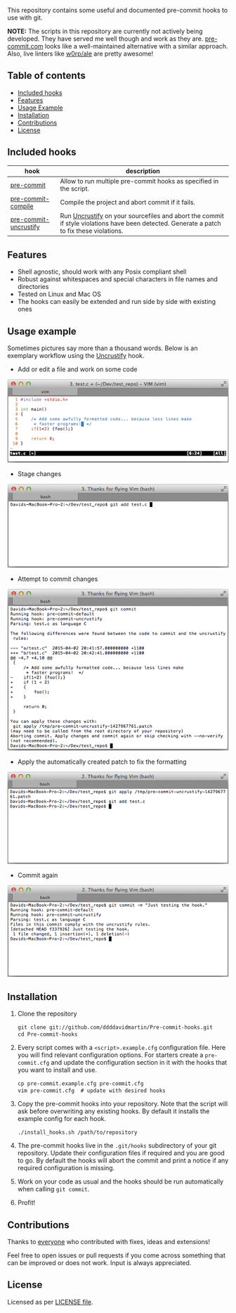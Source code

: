 This repository contains some useful and documented pre-commit hooks to use with git.

**NOTE:** The scripts in this repository are currently not actively being developed. They have served me well though and work as they are. [pre-commit.com](http://pre-commit.com/) looks like a well-maintained alternative with a similar approach. Also, live linters like [w0rp/ale](https://github.com/w0rp/ale) are pretty awesome!

## Table of contents

* [Included hooks](#included-hooks)
* [Features](#features)
* [Usage Example](#usage-example)
* [Installation](#installation)
* [Contributions](#contributions)
* [License](#license)

## Included hooks

hook | description
------------ | -------------
[pre-commit](pre-commit) | Allow to run multiple pre-commit hooks as specified in the script.
[pre-commit-compile](pre-commit-compile) | Compile the project and abort commit if it fails.
[pre-commit-uncrustify](pre-commit-uncrustify) | Run [Uncrustify](http://uncrustify.sourceforge.net/) on your sourcefiles and abort the commit if style violations have been detected. Generate a patch to fix these violations.

## Features

* Shell agnostic, should work with any Posix compliant shell
* Robust against whitespaces and special characters in file names and directories
* Tested on Linux and Mac OS
* The hooks can easily be extended and run side by side with existing ones

## Usage example

Sometimes pictures say more than a thousand words. Below is an exemplary workflow using the [Uncrustify](http://uncrustify.sourceforge.net/) hook.

* Add or edit a file and work on some code

![Work on code](example_pictures/work_on_code.png)

* Stage changes

![Add changes](example_pictures/add_file.png)

* Attempt to commit changes

![Commit changes](example_pictures/commit_changes.png)

* Apply the automatically created patch to fix the formatting

![Apply patch](example_pictures/apply_patch.png)

* Commit again

![Commit changes again](example_pictures/commit_changes_again.png)

## Installation

1. Clone the repository

    ```
    git clone git://github.com/ddddavidmartin/Pre-commit-hooks.git
    cd Pre-commit-hooks
    ```

2. Every script comes with a `<script>.example.cfg` configuration file. Here you will find relevant configuration options. For starters create a `pre-commit.cfg` and update the configuration section in it with the hooks that you want to install and use.

    ```
    cp pre-commit.example.cfg pre-commit.cfg
    vim pre-commit.cfg  # update with desired hooks
    ```

3. Copy the pre-commit hooks into your repository. Note that the script will ask before overwriting any existing hooks. By default it installs the example config for each hook.

    ```
    ./install_hooks.sh /path/to/repository
    ```

4. The pre-commit hooks live in the `.git/hooks` subdirectory of your git repository. Update their configuration files if required and you are good to go. By default the hooks will abort the commit and print a notice if any required configuration is missing.

5. Work on your code as usual and the hooks should be run automatically when calling `git commit`.

6. Profit!

## Contributions

Thanks to [everyone](https://github.com/ddddavidmartin/Pre-commit-hooks/graphs/contributors) who contributed with fixes, ideas and extensions!

Feel free to open issues or pull requests if you come across something that can be improved or does not work. Input is always appreciated.

## License

Licensed as per [LICENSE file](LICENSE).
